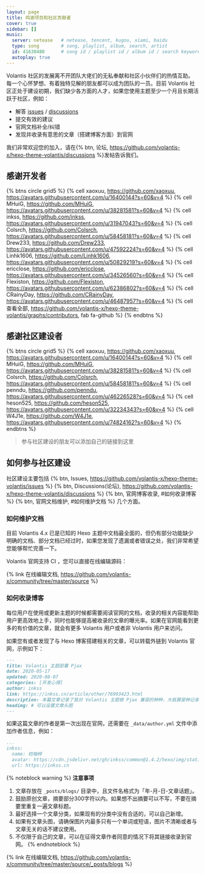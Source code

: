 ```yaml
---
layout: page
title: 鸣谢项目和社区贡献者
cover: true
sidebar: []
music:
  server: netease   # netease, tencent, kugou, xiami, baidu
  type: song        # song, playlist, album, search, artist
  id: 41630480      # song id / playlist id / album id / search keyword
  autoplay: true
---
```


Volantis 社区的发展离不开团队大佬们的无私奉献和社区小伙伴们的热情互助。每一个心怀梦想、有着独特见解的朋友都可以成为团队的一员。目前 Volantis 社区正处于建设初期，我们缺少各方面的人才，如果您使用主题至少一个月且长期活跃于社区，例如：

- 解答 [issues](https://github.com/volantis-x/hexo-theme-volantis/issues) / [discussions](https://github.com/volantis-x/hexo-theme-volantis/discussions)
- 提交有效的建议
- 官网文档补全/纠错
- 发现并收录有意思的文章（搭建博客方面）到官网

我们非常欢迎您的加入，请在{% btn, 论坛, https://github.com/volantis-x/hexo-theme-volantis/discussions %}发帖告诉我们。


<!-- more -->


## 感谢开发者

{% btns circle grid5 %}
{% cell xaoxuu, https://github.com/xaoxuu, https://avatars.githubusercontent.com/u/16400144?s=60&v=4 %}
{% cell MHuiG, https://github.com/MHuiG, https://avatars.githubusercontent.com/u/38281581?s=60&v=4 %}
{% cell inkss, https://github.com/inkss, https://avatars.githubusercontent.com/u/31947043?s=60&v=4 %}
{% cell Colsrch, https://github.com/Colsrch, https://avatars.githubusercontent.com/u/58458181?s=60&v=4 %}
{% cell Drew233, https://github.com/Drew233, https://avatars.githubusercontent.com/u/47592224?s=60&v=4 %}
{% cell Linhk1606, https://github.com/Linhk1606, https://avatars.githubusercontent.com/u/50829219?s=60&v=4 %}
{% cell ericclose, https://github.com/ericclose, https://avatars.githubusercontent.com/u/34526560?s=60&v=4 %}
{% cell Flexiston, https://github.com/Flexiston, https://avatars.githubusercontent.com/u/62386802?s=60&v=4 %}
{% cell CRainyDay, https://github.com/CRainyDay, https://avatars.githubusercontent.com/u/46487957?s=60&v=4 %}
{% cell 查看全部, https://github.com/volantis-x/hexo-theme-volantis/graphs/contributors, fab fa-github %}
{% endbtns %}


## 感谢社区建设者

{% btns circle grid5 %}
{% cell xaoxuu, https://github.com/xaoxuu, https://avatars.githubusercontent.com/u/16400144?s=60&v=4 %}
{% cell MHuiG, https://github.com/MHuiG, https://avatars.githubusercontent.com/u/38281581?s=60&v=4 %}
{% cell Colsrch, https://github.com/Colsrch, https://avatars.githubusercontent.com/u/58458181?s=60&v=4 %}
{% cell penndu, https://github.com/penndu, https://avatars.githubusercontent.com/u/46226528?s=60&v=4 %}
{% cell heson525, https://github.com/heson525, https://avatars.githubusercontent.com/u/32234343?s=60&v=4 %}
{% cell W4J1e, https://github.com/W4J1e, https://avatars.githubusercontent.com/u/74824162?s=60&v=4 %}
{% endbtns %}

> 参与社区建设的朋友可以添加自己的链接到这里

## 如何参与社区建设

社区建设主要包括 {% btn, Issues, https://github.com/volantis-x/hexo-theme-volantis/issues %} {% btn, Discussions(论坛), https://github.com/volantis-x/hexo-theme-volantis/discussions %} {% btn, 官网博客收录, #如何收录博客 %} {% btn, 官网文档维护, #如何维护文档 %} 几个方面。


### 如何维护文档

目前 Volantis 4.x 已是已知的 Hexo 主题中文档最全面的，但仍有部分功能缺少明确的文档、部分文档已经过时，如果您发现了遗漏或者错误之处，我们非常希望您能够帮忙完善一下。

Volantis 官网支持 CI ，您可以直接在线编辑源码：

{% link 在线编辑文档, https://github.com/volantis-x/community/tree/master/source %}


### 如何收录博客

每位用户在使用或更新主题的时候都需要阅读官网的文档，收录的相关内容能帮助用户更高效地上手，同时也能够提高被收录的文章的曝光率。如果在官网能看到更多的有价值的文章，就会有更多 Volantis 用户或者非 Volantis 用户来访问。

如果您有或者发现了与 Hexo 博客搭建相关的文章，可以转载外链到 Volantis 官网，示例如下：

```md _posts/blogs/2020-05-17-pjax.md
---
title: Volantis 主题部署 Pjax
date: 2020-05-17
updated: 2020-08-07
categories: [开发心得]
author: inkss
link: https://inkss.cn/article/other/76993423.html
description: 本篇文章记录了我对 Volantis 主题做 Pjax 兼容的种种，大抵算是种记录吧~
headimg: # 可以设置文章头图
---
```

如果这篇文章的作者是第一次出现在官网，还需要在 `_data/author.yml` 文件中添加作者信息，例如：

```yaml _data/author.yml
...
inkss:
  name: 枋柚梓
  avatar: https://cdn.jsdelivr.net/gh/inkss/common@1.4.2/hexo/img/static/avatar.jpg
  url: https://inkss.cn
```

{% noteblock warning %}
**注意事项**
1. 文章存放在 `_posts/blogs/` 目录中，且文件名格式为「年-月-日-文章话题」。
2. 鼓励原创文章，摘要部分300字符以内。如果想不出摘要可以不写，不要在摘要里重复一遍文章标题。
3. 最好选择一个文章分类，如果现有的分类中没有合适的，可以自己新增。
4. 如果有文章头图，请确保图片内最多只有一个单词或短语，图片不清晰或者与文章无关的话不建议使用。
5. 不仅限于自己的文章，可以在征得文章作者同意的情况下将其链接收录到官网。
{% endnoteblock %}


{% link 在线编辑文档, https://github.com/volantis-x/community/tree/master/source/_posts/blogs %}

